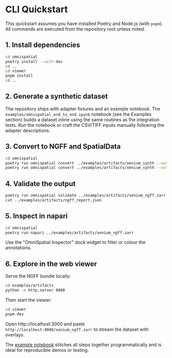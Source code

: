 # CLI Quickstart

This quickstart assumes you have installed Poetry and Node.js (with `pnpm`). All commands are executed from the repository root unless noted.

## 1. Install dependencies

```bash
cd omnispatial
poetry install --with dev
cd ..
cd viewer
pnpm install
cd ..
```

## 2. Generate a synthetic dataset

The repository ships with adapter fixtures and an example notebook. The `examples/omnispatial_end_to_end.ipynb` notebook (see the Examples section) builds a dataset inline using the same routines as the integration tests. Run the notebook or craft the CSV/TIFF inputs manually following the adapter descriptions.

## 3. Convert to NGFF and SpatialData

```bash
cd omnispatial
poetry run omnispatial convert ../examples/artifacts/xenium_synth --out ../examples/artifacts/xenium_ngff.zarr --format ngff --vendor xenium
poetry run omnispatial convert ../examples/artifacts/xenium_synth --out ../examples/artifacts/xenium_sdata.zarr --format spatialdata --vendor xenium
```

## 4. Validate the output

```bash
poetry run omnispatial validate ../examples/artifacts/xenium_ngff.zarr --format ngff --json ../examples/artifacts/ngff_report.json
cat ../examples/artifacts/ngff_report.json
```

## 5. Inspect in napari

```bash
cd omnispatial
poetry run napari ../examples/artifacts/xenium_ngff.zarr
```

Use the "OmniSpatial Inspector" dock widget to filter or colour the annotations.

## 6. Explore in the web viewer

Serve the NGFF bundle locally:

```bash
cd examples/artifacts
python -m http.server 8000
```

Then start the viewer:

```bash
cd viewer
pnpm dev
```

Open http://localhost:3000 and paste `http://localhost:8000/xenium_ngff.zarr` to stream the dataset with overlays.

The [example notebook](../examples/omnispatial_end_to_end.ipynb) stitches all steps together programmatically and is ideal for reproducible demos or testing.
